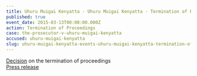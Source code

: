 ```yaml
---
title: Uhuru Muigai Kenyatta - Uhuru Muigai Kenyatta - Termination of Proceedings
published: true
event_date: 2015-03-13T00:00:00.000Z
action: Termination of Proceedings
case: the-prosecutor-v-uhuru-muigai-kenyatta
accused: uhuru-muigai-kenyatta
slug: uhuru-muigai-kenyatta-events-uhuru-muigai-kenyatta-termination-of-proceedings
---
```



[Decision](https://www.icc-cpi.int/Pages/record.aspx?docNo=ICC-01/09-02/11-1005) on the termination of proceedings
<br>[Press release](https://www.icc-cpi.int/pages/item.aspx?name=pr1099)